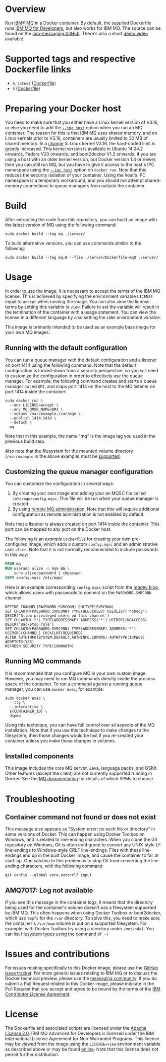 # Overview

Run [IBM® MQ](http://www-03.ibm.com/software/products/en/ibm-mq) in a Docker container.  By default, the supplied Dockerfile runs [IBM MQ for Developers](http://www-03.ibm.com/software/products/en/ibm-mq-advanced-for-developers), but also works for IBM MQ.  The source can be found on the [ibm-messaging GitHub](http://github.com/ibm-messaging/mq-docker).  There's also a short [demo video](https://www.youtube.com/watch?v=BoomAVqk0cI) available.

# Supported tags and respective Dockerfile links

  * `9`, `latest` ([Dockerfile](https://github.com/ibm-messaging/mq-docker/blob/master/server/Dockerfile))
  * `8` ([Dockerfile](https://github.com/ibm-messaging/mq-docker/blob/master/server/Dockerfile-mq8))

# Preparing your Docker host
You need to make sure that you either have a Linux kernel version of V3.16, or else you need to add the [`--ipc host`](http://docs.docker.com/reference/run/#ipc-settings) option when you run an MQ container.  The reason for this is that IBM MQ uses shared memory, and on Linux kernels prior to V3.16, containers are usually limited to 32 MB of shared memory.  In a [change](https://git.kernel.org/cgit/linux/kernel/git/mhocko/mm.git/commit/include/uapi/linux/shm.h?id=060028bac94bf60a65415d1d55a359c3a17d5c31
) to Linux kernel V3.16, the hard-coded limit is greatly increased.  This kernel version is available in Ubuntu 14.04.2 onwards, Fedora V20 onwards, and boot2docker V1.2 onwards.  If you are using a host with an older kernel version, but Docker version 1.4 or newer, then you can still run MQ, but you have to give it access to the host's IPC namespace using the [`--ipc host`](http://docs.docker.com/reference/run/#ipc-settings) option on `docker run`.  Note that this reduces the security isolation of your container.  Using the host's IPC namespace is a temporary workaround, and you should not attempt shared-memory connections to queue managers from outside the container.

# Build
After extracting the code from this repository, you can build an image with the latest version of MQ using the following command:

```
sudo docker build --tag mq ./server/
```

To build alternative versions, you can use commands similar to the following:

```
sudo docker build --tag mq:8 --file ./server/Dockerfile-mq8 ./server/
```

# Usage
In order to use the image, it is necessary to accept the terms of the IBM MQ license.  This is achieved by specifying the environment variable `LICENSE` equal to `accept` when running the image.  You can also view the license terms by setting this variable to `view`. Failure to set the variable will result in the termination of the container with a usage statement.  You can view the license in a different language by also setting the `LANG` environment variable.

This image is primarily intended to be used as an example base image for your own MQ images.

## Running with the default configuration
You can run a queue manager with the default configuration and a listener on port 1414 using the following command.  Note that the default configuration is locked-down from a security perspective, so you will need to customize the configuration in order to effectively use the queue manager.  For example, the following command creates and starts a queue manager called `QM1`, and maps port 1414 on the host to the MQ listener on port 1414 inside the container:

```
sudo docker run \
  --env LICENSE=accept \
  --env MQ_QMGR_NAME=QM1 \
  --volume /var/example:/var/mqm \
  --publish 1414:1414 \
  --detach \
  mq
```

Note that in this example, the name "mq" is the image tag you used in the previous build step.

Also note that the filesystem for the mounted volume directory (`/var/example` in the above example) must be [supported](http://www-01.ibm.com/support/knowledgecenter/SSFKSJ_8.0.0/com.ibm.mq.pla.doc/q005820_.htm?lang=en).

## Customizing the queue manager configuration
You can customize the configuration in several ways:

1. By creating your own image and adding your an MQSC file called `/etc/mqm/config.mqsc`.  This file will be run when your queue manager is created.
2. By using [remote MQ administration](http://www-01.ibm.com/support/knowledgecenter/SSFKSJ_8.0.0/com.ibm.mq.adm.doc/q021090_.htm).  Note that this will require additional configuration as remote administration is not enabled by default.

Note that a listener is always created on port 1414 inside the container.  This port can be mapped to any port on the Docker host.

The following is an *example* `Dockerfile` for creating your own pre-configured image, which adds a custom `config.mqsc` and an administrative user `alice`.  Note that it is not normally recommended to include passwords in this way:

```dockerfile
FROM mq
RUN useradd alice -G mqm && \
    echo alice:passw0rd | chpasswd
COPY config.mqsc /etc/mqm/
```

Here is an example corresponding `config.mqsc` script from the [mqdev blog](https://www.ibm.com/developerworks/community/blogs/messaging/entry/getting_going_without_turning_off_mq_security?lang=en), which allows users with passwords to connect on the `PASSWORD.SVRCONN` channel:

```
DEFINE CHANNEL(PASSWORD.SVRCONN) CHLTYPE(SVRCONN)
SET CHLAUTH(PASSWORD.SVRCONN) TYPE(BLOCKUSER) USERLIST('nobody') DESCR('Allow privileged users on this channel')
SET CHLAUTH('*') TYPE(ADDRESSMAP) ADDRESS('*') USERSRC(NOACCESS) DESCR('BackStop rule')
SET CHLAUTH(PASSWORD.SVRCONN) TYPE(ADDRESSMAP) ADDRESS('*') USERSRC(CHANNEL) CHCKCLNT(REQUIRED)
ALTER AUTHINFO(SYSTEM.DEFAULT.AUTHINFO.IDPWOS) AUTHTYPE(IDPWOS) ADOPTCTX(YES)
REFRESH SECURITY TYPE(CONNAUTH)
```

## Running MQ commands
It is recommended that you configure MQ in your own custom image.  However, you may need to run MQ commands directly inside the process space of the container.  To run a command against a running queue manager, you can use `docker exec`, for example:

```
sudo docker exec \
  --tty \
  --interactive \
  ${CONTAINER_ID} \
  dspmq
```

Using this technique, you can have full control over all aspects of the MQ installation.  Note that if you use this technique to make changes to the filesystem, then those changes would be lost if you re-created your container unless you make those changes in volumes.


## Installed components

This image includes the core MQ server, Java, language packs, and GSKit.  Other features (except the client) are not currently supported running in Docker.  See the [MQ documentation](http://www.ibm.com/support/knowledgecenter/en/SSFKSJ_9.0.0/com.ibm.mq.ins.doc/q008350_.htm) for details of which RPMs to choose.

# Troubleshooting

## Container command not found or does not exist
This message also appears as "System error: no such file or directory" in some versions of Docker.  This can happen using Docker Toolbox on Windows, and is related to line-ending characters.  When you clone the Git repository on Windows, Git is often configured to convert any UNIX-style LF line-endings to Windows-style CRLF line-endings.  Files with these line-endings end up in the built Docker image, and cause the container to fail at start-up.  One solution to this problem is to stop Git from converting the line-ending characters, with the following command:

```
git config --global core.autocrlf input
```

## AMQ7017: Log not available
If you see this message in the container logs, it means that the directory being used for the container's volume doesn't use a filesystem supported by IBM MQ.  This often happens when using Docker Toolbox or boot2docker, which use `tmpfs` for the `/var` directory.  To solve this, you need to make sure the container's `/var/mqm` volume is put on a supported filesystem.  For example, with Docker Toolbox try using a directory under `/mnt/sda1`.  You can list filesystem types using the command `df -T`

# Issues and contributions

For issues relating specifically to this Docker image, please use the [GitHub issue tracker](https://github.com/ibm-messaging/mq-docker/issues). For more general issues relating to IBM MQ or to discuss the Docker technical preview, please use the [messaging community](https://developer.ibm.com/answers/?community=messaging). If you do submit a Pull Request related to this Docker image, please indicate in the Pull Request that you accept and agree to be bound by the terms of the [IBM Contributor License Agreement](CLA.md).

# License

The Dockerfile and associated scripts are licensed under the [Apache License 2.0](./LICENSE). IBM MQ Advanced for Developers is licensed under the IBM International License Agreement for Non-Warranted Programs. This license may be viewed from the image using the `LICENSE=view` environment variable as described above or may be found [online](http://www14.software.ibm.com/cgi-bin/weblap/lap.pl?li_formnum=L-APIG-9BUHAE). Note that this license does not permit further distribution.
